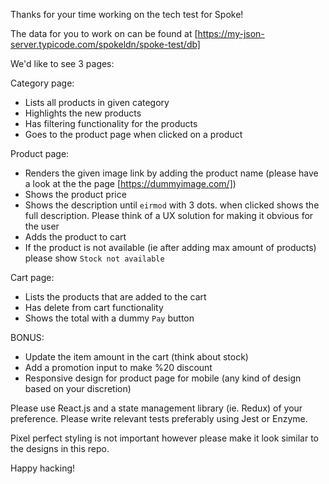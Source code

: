 Thanks for your time working on the tech test for Spoke!

The data for you to work on can be found at [https://my-json-server.typicode.com/spokeldn/spoke-test/db]

We'd like to see 3 pages:

Category page:
* Lists all products in given category
* Highlights the new products
* Has filtering functionality for the products
* Goes to the product page when clicked on a product

Product page:
* Renders the given image link by adding the product name (please have a look at the the page [https://dummyimage.com/])
* Shows the product price
* Shows the description until `eirmod` with 3 dots. when clicked shows the full description. Please think of a UX solution for making it obvious for the user
* Adds the product to cart
* If the product is not available (ie after adding max amount of products) please show `Stock not available`

Cart page:
* Lists the products that are added to the cart
* Has delete from cart functionality
* Shows the total with a dummy `Pay` button

BONUS:
* Update the item amount in the cart (think about stock)
* Add a promotion input to make %20 discount
* Responsive design for product page for mobile (any kind of design based on your discretion)

Please use React.js and a state management library (ie. Redux) of your preference. Please write relevant tests preferably using Jest or Enzyme.

Pixel perfect styling is not important however please make it look similar to the designs in this repo.

Happy hacking!
